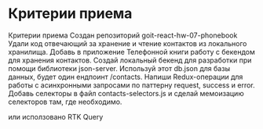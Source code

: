 # Критерии приема

Критерии приема
Создан репозиторий goit-react-hw-07-phonebook
Удали код отвечающий за хранение и чтение контактов из локального хранилища.
Добавь в приложение Телефонной книги работу с бекендом для хранения контактов.
Создай локальный бекенд для разработки при помощи библиотеки json-server.
Используй этот db.json для базы данных, будет один ендпоинт /contacts.
Напиши Redux-операции для работы с асинхронными запросами по паттерну request, success и error.
Добавь селекторы в файл contacts-selectors.js и сделай мемоизацию селекторов там, где необходимо.

или исползовано RTK Query
